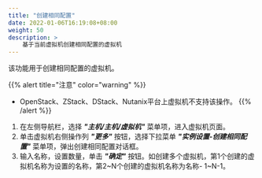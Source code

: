 ```yaml
---
title: "创建相同配置"
date: 2022-01-06T16:19:08+08:00
weight: 50
description: >
    基于当前虚拟机创建相同配置的虚拟机
---
```


该功能用于创建相同配置的虚拟机。

{{% alert title="注意" color="warning" %}}
- OpenStack、ZStack、DStack、Nutanix平台上虚拟机不支持该操作。
{{% /alert %}}

1. 在左侧导航栏，选择 **_"主机/主机/虚拟机"_** 菜单项，进入虚拟机页面。
2. 单击虚拟机右侧操作列 **_"更多"_** 按钮，选择下拉菜单 **_"实例设置-创建相同配置"_** 菜单项，弹出创建相同配置对话框。
2. 输入名称，设置数量，单击 **_"确定"_** 按钮。如创建多个虚拟机，第1个创建的虚拟机名称为设置的名称，第2~N个创建的虚拟机名称为名称- 1~N-1。